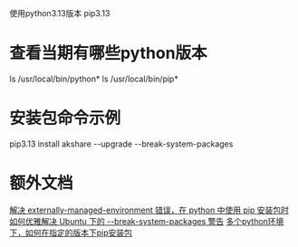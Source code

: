 使用python3.13版本 pip3.13

# 查看当期有哪些python版本
ls /usr/local/bin/python*
ls /usr/local/bin/pip*

# 安装包命令示例
pip3.13 install akshare --upgrade --break-system-packages 

# 额外文档
[解决 externally-managed-environment 错误，在 python 中使用 pip 安装包时](https://www.shejibiji.com/archives/9682)
[如何优雅解决 Ubuntu 下的 --break-system-packages 警告](https://www.mehaei.com/1242.html)
[多个python环境下，如何在指定的版本下pip安装包](https://www.cnblogs.com/xiaocaitailang/p/16565927.html)